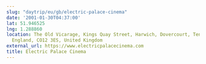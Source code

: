 ```yaml
---
slug: "daytrip/eu/gb/electric-palace-cinema"
date: '2001-01-30T04:37:00'
lat: 51.946525
lng: 1.288860
location: The Old Vicarage, Kings Quay Street, Harwich, Dovercourt, Tendring, Essex,
  England, CO12 3ES, United Kingdom
external_url: https://www.electricpalacecinema.com
title: Electric Palace Cinema
---
```



